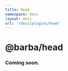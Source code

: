 ```yaml
---
title: Head
namespace: docs
layout: docs
url: '/docs/plugins/head'
---
```


# @barba/head

### Coming soon.

